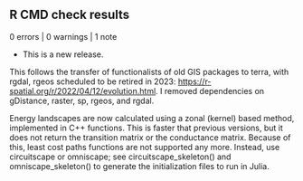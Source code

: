 ## R CMD check results

0 errors | 0 warnings | 1 note

* This is a new release.


This follows the transfer of functionalists of old GIS packages to terra, with rgdal, rgeos scheduled to be retired in 2023: <https://r-spatial.org/r/2022/04/12/evolution.html>. I removed dependencies on gDistance, raster, sp, rgeos, and rgdal.

Energy landscapes are now calculated using a zonal (kernel) based method, implemented in C++ functions. This is faster that previous versions, but it does not return the transition matrix or the conductance matrix. Because of this, least cost paths functions are not supported any more. Instead, use circuitscape or omniscape; see circuitscape_skeleton() and omniscape_skeleton() to generate the initialization files to run in Julia.
